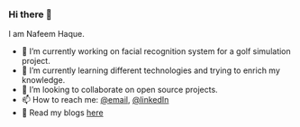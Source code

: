 ### Hi there 👋
I am Nafeem Haque. 

- 🔭 I’m currently working on facial recognition system for a golf simulation project.
- 🌱 I’m currently learning different technologies and trying to enrich my knowledge.
- 👯 I’m looking to collaborate on open source projects.
- 📫 How to reach me: [@email](mailto:haquenafeem@gmail.com), [@linkedIn](https://www.linkedin.com/in/nafeem-haque/)
- 📝 Read my blogs [here](https://haquenafeem.github.io/posts/)
